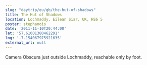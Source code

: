 ```yaml
---
slug: "daytrip/eu/gb/the-hut-of-shadows"
title: The Hut of Shadows
location: Lochmaddy, Eilean Siar, UK, HS6 5
poster: stephanois
date: '2011-11-10T20:44:00'
lat: '57.61001380462291'
lng: '-7.154067975921635'
external_url: null
---
```


Camera Obscura just outside Lochmaddy, reachable only by foot.
